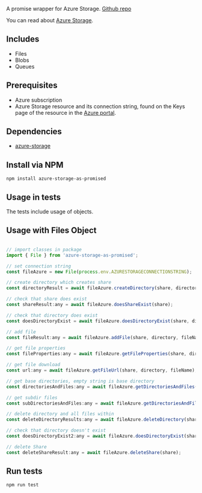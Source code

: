 A promise wrapper for Azure Storage. [Github repo](https://github.com/diberry/azure-storage-as-promised)


You can read about [Azure Storage](https://docs.microsoft.com/azure/storage/).

## Includes

* Files 
* Blobs
* Queues

## Prerequisites

* Azure subscription
* Azure Storage resource and its connection string, found on the Keys page of the resource in the [Azure portal](https://portal.azure.com).

## Dependencies

* [azure-storage](https://www.npmjs.com/package/azure-storage)

## Install via NPM

```
npm install azure-storage-as-promised
```

## Usage in tests

The tests include usage of objects. 

## Usage with Files Object

```javascript

// import classes in package
import { File } from 'azure-storage-as-promised';

// set connection string
const fileAzure = new File(process.env.AZURESTORAGECONNECTIONSTRING);

// create directory which creates share
const directoryResult = await fileAzure.createDirectory(share, directory, undefined);

// check that share does exist
const shareResult:any = await fileAzure.doesShareExist(share);

// check that directory does exist
const doesDirectoryExist = await fileAzure.doesDirectoryExist(share, directory);

// add file
const fileResult:any = await fileAzure.addFile(share, directory, fileName, fileFullPath, optionalContentSettings, optionalMetadata);

// get file properties
const fileProperties:any = await fileAzure.getFileProperties(share, directory, fileName);

// get file download
const url:any = await fileAzure.getFileUrl(share, directory, fileName);

// get base directories, empty string is base directory
const directoriesAndFiles:any = await fileAzure.getDirectoriesAndFiles(share, "");

// get subdir files
const subDirectoriesAndFiles:any = await fileAzure.getDirectoriesAndFiles(share, directoriesAndFiles.directories[0].name);

// delete directory and all files within
const deleteDirectoryResults:any = await fileAzure.deleteDirectory(share, directoriesAndFiles.directories[0].name);

// check that directory doesn't exist
const doesDirectoryExist2:any = await fileAzure.doesDirectoryExist(share, directory);

// delete Share
const deleteShareResult:any = await fileAzure.deleteShare(share);
```

## Run tests

```
npm run test
```